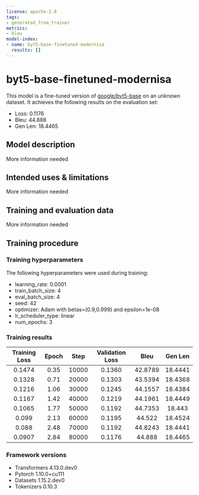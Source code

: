 ```yaml
---
license: apache-2.0
tags:
- generated_from_trainer
metrics:
- bleu
model-index:
- name: byt5-base-finetuned-modernisa
  results: []
---
```


<!-- This model card has been generated automatically according to the information the Trainer had access to. You
should probably proofread and complete it, then remove this comment. -->

# byt5-base-finetuned-modernisa

This model is a fine-tuned version of [google/byt5-base](https://huggingface.co/google/byt5-base) on an unknown dataset.
It achieves the following results on the evaluation set:
- Loss: 0.1176
- Bleu: 44.888
- Gen Len: 18.4465

## Model description

More information needed

## Intended uses & limitations

More information needed

## Training and evaluation data

More information needed

## Training procedure

### Training hyperparameters

The following hyperparameters were used during training:
- learning_rate: 0.0001
- train_batch_size: 4
- eval_batch_size: 4
- seed: 42
- optimizer: Adam with betas=(0.9,0.999) and epsilon=1e-08
- lr_scheduler_type: linear
- num_epochs: 3

### Training results

| Training Loss | Epoch | Step  | Validation Loss | Bleu    | Gen Len |
|:-------------:|:-----:|:-----:|:---------------:|:-------:|:-------:|
| 0.1474        | 0.35  | 10000 | 0.1360          | 42.8789 | 18.4441 |
| 0.1328        | 0.71  | 20000 | 0.1303          | 43.5394 | 18.4368 |
| 0.1216        | 1.06  | 30000 | 0.1245          | 44.1557 | 18.4384 |
| 0.1167        | 1.42  | 40000 | 0.1219          | 44.1961 | 18.4449 |
| 0.1065        | 1.77  | 50000 | 0.1192          | 44.7353 | 18.443  |
| 0.099         | 2.13  | 60000 | 0.1195          | 44.522  | 18.4524 |
| 0.088         | 2.48  | 70000 | 0.1192          | 44.8243 | 18.4441 |
| 0.0907        | 2.84  | 80000 | 0.1176          | 44.888  | 18.4465 |


### Framework versions

- Transformers 4.13.0.dev0
- Pytorch 1.10.0+cu111
- Datasets 1.15.2.dev0
- Tokenizers 0.10.3
